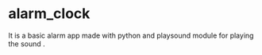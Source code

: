 # alarm_clock
It is a basic alarm app made with python and playsound module for playing the sound .
